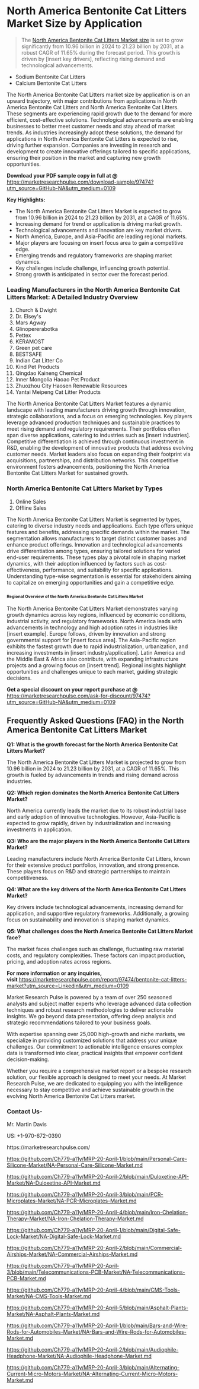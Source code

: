 <h1>North America Bentonite Cat Litters Market&nbsp;Size by Application</h1><blockquote><p>The <a href="https://marketresearchpulse.com/download-sample/97474?utm_source=GitHub-NA&amp;utm_medium=0109">North America Bentonite Cat Litters Market size</a> is set to grow significantly from 10.96 billion in 2024 to 21.23 billion by 2031, at a robust CAGR of 11.65% during the forecast period. This growth is driven by [insert key drivers], reflecting rising demand and technological advancements.</p></blockquote><ul><li>Sodium Bentonite Cat Litters<li> Calcium Bentonite Cat Litters</li></ul><p>The North America Bentonite Cat Litters market size by application is on an upward trajectory, with major contributions from applications in North America Bentonite Cat Litters and North America Bentonite Cat Litters. These segments are experiencing rapid growth due to the demand for more efficient, cost-effective solutions. Technological advancements are enabling businesses to better meet customer needs and stay ahead of market trends. As industries increasingly adopt these solutions, the demand for applications in North America Bentonite Cat Litters is expected to rise, driving further expansion. Companies are investing in research and development to create innovative offerings tailored to specific applications, ensuring their position in the market and capturing new growth opportunities.</p><p><strong>Download your PDF sample copy in full at @ </strong><a href="https://marketresearchpulse.com/download-sample/97474?utm_source=GitHub-NA&amp;utm_medium=0109">https://marketresearchpulse.com/download-sample/97474?utm_source=GitHub-NA&amp;utm_medium=0109</a></p><p><strong>Key Highlights: </strong></p><ul><li>The North America Bentonite Cat Litters Market is expected to grow from 10.96 billion in 2024 to 21.23 billion by 2031, at a CAGR of 11.65%.</li><li>Increasing demand for trend or application is driving market growth.</li><li>Technological advancements and innovation are key market drivers.</li><li>North America, Europe, and Asia-Pacific are leading regional markets.</li><li>Major players are focusing on insert focus area to gain a competitive edge.</li><li>Emerging trends and regulatory frameworks are shaping market dynamics.</li><li>Key challenges include challenge, influencing growth potential.</li><li>Strong growth is anticipated in sector over the forecast period.</li></ul><h3>Leading Manufacturers in the North America Bentonite Cat Litters Market: A Detailed Industry Overview</h3><ol><li>Church & Dwight</li><li>Dr. Elsey's</li><li>Mars Agway</li><li>Glinopererabotka</li><li>Pettex</li><li>KERAMOST</li><li>Green pet care</li><li>BESTSAFE</li><li>Indian Cat Litter Co</li><li>Kind Pet Products</li><li>Qingdao Kaineng Chemical</li><li>Inner Mongolia Haoao Pet Product</li><li>Zhuozhou City Haosen Renewable Resources</li><li>Yantai Meipeng Cat Litter Products</li></ol><div class="flex max-w-full flex-col flex-grow"><div class="min-h-8 text-message flex w-full flex-col items-end gap-2 whitespace-normal break-words [.text-message+&amp;]:mt-5" dir="auto" data-message-author-role="assistant" data-message-id="fd8432e4-4910-450d-b182-61b7bfb0a01f" data-message-model-slug="gpt-4o"><div class="flex w-full flex-col gap-1 empty:hidden first:pt-[3px]"><div class="markdown prose w-full break-words dark:prose-invert light"><p>The North America Bentonite Cat Litters Market features a dynamic landscape with leading manufacturers driving growth through innovation, strategic collaborations, and a focus on emerging technologies. Key players leverage advanced production techniques and sustainable practices to meet rising demand and regulatory requirements. Their portfolios often span diverse applications, catering to industries such as [insert industries]. Competitive differentiation is achieved through continuous investment in R&amp;D, enabling the development of innovative products that address evolving customer needs. Market leaders also focus on expanding their footprint via acquisitions, partnerships, and distribution networks. This competitive environment fosters advancements, positioning the North America Bentonite Cat Litters Market for sustained growth.</p></div></div></div></div><h3>North America Bentonite Cat Litters Market by Types</h3><ol><li>Online Sales<li> Offline Sales</li></ol><div class="flex max-w-full flex-col flex-grow"><div class="min-h-8 text-message flex w-full flex-col items-end gap-2 whitespace-normal break-words [.text-message+&amp;]:mt-5" dir="auto" data-message-author-role="assistant" data-message-id="084470be-0bb7-4664-bddf-5156b4f41249" data-message-model-slug="gpt-4o-mini"><div class="flex w-full flex-col gap-1 empty:hidden first:pt-[3px]"><div class="markdown prose w-full break-words dark:prose-invert light"><p>The North America Bentonite Cat Litters Market is segmented by types, catering to diverse industry needs and applications. Each type offers unique features and benefits, addressing specific demands within the market. The segmentation allows manufacturers to target distinct customer bases and enhance product offerings. Innovation and technological advancements drive differentiation among types, ensuring tailored solutions for varied end-user requirements. These types play a pivotal role in shaping market dynamics, with their adoption influenced by factors such as cost-effectiveness, performance, and suitability for specific applications. Understanding type-wise segmentation is essential for stakeholders aiming to capitalize on emerging opportunities and gain a competitive edge.</p></div></div></div></div><h3><span style="font-size: 11px;">Regional Overview of the North America Bentonite Cat Litters Market</span></h3><div class="flex max-w-full flex-col flex-grow"><div class="min-h-8 text-message flex w-full flex-col items-end gap-2 whitespace-normal break-words [.text-message+&amp;]:mt-5" dir="auto" data-message-author-role="assistant" data-message-id="e9038762-ce64-4e30-91c9-9bd413514231" data-message-model-slug="gpt-4o-mini"><div class="flex w-full flex-col gap-1 empty:hidden first:pt-[3px]"><div class="markdown prose w-full break-words dark:prose-invert light"><p>The North America Bentonite Cat Litters Market demonstrates varying growth dynamics across key regions, influenced by economic conditions, industrial activity, and regulatory frameworks. North America leads with advancements in technology and high adoption rates in industries like [insert example]. Europe follows, driven by innovation and strong governmental support for [insert focus area]. The Asia-Pacific region exhibits the fastest growth due to rapid industrialization, urbanization, and increasing investments in [insert industry/application]. Latin America and the Middle East &amp; Africa also contribute, with expanding infrastructure projects and a growing focus on [insert trend]. Regional insights highlight opportunities and challenges unique to each market, guiding strategic decisions.</p></div></div></div></div><p><strong>Get a special discount on your report purchase at @ </strong><a href="https://marketresearchpulse.com/ask-for-discount/97474?utm_source=GitHub-NA&amp;utm_medium=0109">https://marketresearchpulse.com/ask-for-discount/97474?utm_source=GitHub-NA&amp;utm_medium=0109</a></p><h2>Frequently Asked Questions (FAQ) in the North America Bentonite Cat Litters Market</h2><p><strong>Q1: What is the growth forecast for the North America Bentonite Cat Litters Market?</strong></p><p>The North America Bentonite Cat Litters Market is projected to grow from 10.96 billion in 2024 to 21.23 billion by 2031, at a CAGR of 11.65%. This growth is fueled by advancements in trends and rising demand across industries.</p><p><strong>Q2: Which region dominates the North America Bentonite Cat Litters Market?</strong></p><p>North America currently leads the market due to its robust industrial base and early adoption of innovative technologies. However, Asia-Pacific is expected to grow rapidly, driven by industrialization and increasing investments in application.</p><p><strong>Q3: Who are the major players in the North America Bentonite Cat Litters Market?</strong></p><p>Leading manufacturers include North America Bentonite Cat Litters, known for their extensive product portfolios, innovation, and strong presence. These players focus on R&amp;D and strategic partnerships to maintain competitiveness.</p><p><strong>Q4: What are the key drivers of the North America Bentonite Cat Litters Market?</strong></p><p>Key drivers include technological advancements, increasing demand for application, and supportive regulatory frameworks. Additionally, a growing focus on sustainability and innovation is shaping market dynamics.</p><p><strong>Q5: What challenges does the North America Bentonite Cat Litters Market face?</strong></p><p>The market faces challenges such as challenge, fluctuating raw material costs, and regulatory complexities. These factors can impact production, pricing, and adoption rates across regions.</p><p><strong>For more information or any inquiries, visit&nbsp;</strong><a href="https://marketresearchpulse.com/report/97474/bentonite-cat-litters-market?utm_source=Linkedin&utm_medium=0109">https://marketresearchpulse.com/report/97474/bentonite-cat-litters-market?utm_source=Linkedin&utm_medium=0109</a></p><p>Market Research Pulse is powered by a team of over 250 seasoned analysts and subject matter experts who leverage advanced data collection techniques and robust research methodologies to deliver actionable insights. We go beyond data presentation, offering deep analysis and strategic recommendations tailored to your business goals.</p><p>With expertise spanning over 25,000 high-growth and niche markets, we specialize in providing customized solutions that address your unique challenges. Our commitment to actionable intelligence ensures complex data is transformed into clear, practical insights that empower confident decision-making.</p><p>Whether you require a comprehensive market report or a bespoke research solution, our flexible approach is designed to meet your needs. At Market Research Pulse, we are dedicated to equipping you with the intelligence necessary to stay competitive and achieve sustainable growth in the evolving North America Bentonite Cat Litters market.</p><h3><strong>Contact Us-</strong></h3><p>Mr. Martin Davis</p><p>US: +1-970-672-0390</p><p>https://marketresearchpulse.com/</p><p><a href="https://github.com/Ch779-a11y/MRP-20-April-1/blob/main/Personal-Care-Silicone-Market/NA-Personal-Care-Silicone-Market.md">https://github.com/Ch779-a11y/MRP-20-April-1/blob/main/Personal-Care-Silicone-Market/NA-Personal-Care-Silicone-Market.md</a></p><p><a href="https://github.com/Ch779-a11y/MRP-20-April-2/blob/main/Duloxetine-API-Market/NA-Duloxetine-API-Market.md">https://github.com/Ch779-a11y/MRP-20-April-2/blob/main/Duloxetine-API-Market/NA-Duloxetine-API-Market.md</a></p><p><a href="https://github.com/Ch779-a11y/MRP-20-April-3/blob/main/PCR-Microplates-Market/NA-PCR-Microplates-Market.md">https://github.com/Ch779-a11y/MRP-20-April-3/blob/main/PCR-Microplates-Market/NA-PCR-Microplates-Market.md</a></p><p><a href="https://github.com/Ch779-a11y/MRP-20-April-4/blob/main/Iron-Chelation-Therapy-Market/NA-Iron-Chelation-Therapy-Market.md">https://github.com/Ch779-a11y/MRP-20-April-4/blob/main/Iron-Chelation-Therapy-Market/NA-Iron-Chelation-Therapy-Market.md</a></p><p><a href="https://github.com/Ch779-a11y/MRP-20-April-1/blob/main/Digital-Safe-Lock-Market/NA-Digital-Safe-Lock-Market.md">https://github.com/Ch779-a11y/MRP-20-April-1/blob/main/Digital-Safe-Lock-Market/NA-Digital-Safe-Lock-Market.md</a></p><p><a href="https://github.com/Ch779-a11y/MRP-20-April-2/blob/main/Commercial-Airships-Market/NA-Commercial-Airships-Market.md">https://github.com/Ch779-a11y/MRP-20-April-2/blob/main/Commercial-Airships-Market/NA-Commercial-Airships-Market.md</a></p><p><a href="https://github.com/Ch779-a11y/MRP-20-April-3/blob/main/Telecommunications-PCB-Market/NA-Telecommunications-PCB-Market.md">https://github.com/Ch779-a11y/MRP-20-April-3/blob/main/Telecommunications-PCB-Market/NA-Telecommunications-PCB-Market.md</a></p><p><a href="https://github.com/Ch779-a11y/MRP-20-April-4/blob/main/CMS-Tools-Market/NA-CMS-Tools-Market.md">https://github.com/Ch779-a11y/MRP-20-April-4/blob/main/CMS-Tools-Market/NA-CMS-Tools-Market.md</a></p><p><a href="https://github.com/Ch779-a11y/MRP-20-April-5/blob/main/Asphalt-Plants-Market/NA-Asphalt-Plants-Market.md">https://github.com/Ch779-a11y/MRP-20-April-5/blob/main/Asphalt-Plants-Market/NA-Asphalt-Plants-Market.md</a></p><p><a href="https://github.com/Ch779-a11y/MRP-20-April-1/blob/main/Bars-and-Wire-Rods-for-Automobiles-Market/NA-Bars-and-Wire-Rods-for-Automobiles-Market.md">https://github.com/Ch779-a11y/MRP-20-April-1/blob/main/Bars-and-Wire-Rods-for-Automobiles-Market/NA-Bars-and-Wire-Rods-for-Automobiles-Market.md</a></p><p><a href="https://github.com/Ch779-a11y/MRP-20-April-2/blob/main/Audiophile-Headphone-Market/NA-Audiophile-Headphone-Market.md">https://github.com/Ch779-a11y/MRP-20-April-2/blob/main/Audiophile-Headphone-Market/NA-Audiophile-Headphone-Market.md</a></p><p><a href="https://github.com/Ch779-a11y/MRP-20-April-3/blob/main/Alternating-Current-Micro-Motors-Market/NA-Alternating-Current-Micro-Motors-Market.md">https://github.com/Ch779-a11y/MRP-20-April-3/blob/main/Alternating-Current-Micro-Motors-Market/NA-Alternating-Current-Micro-Motors-Market.md</a></p>
